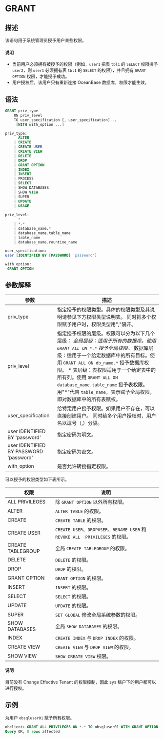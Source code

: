 # GRANT

## 描述

该语句用于系统管理员授予用户某些权限。
  <main id="notice" type='explain'>
    <h4>说明</h4>
    <ul>
    <li>当前用户必须拥有被授予的权限（例如，<code>user1</code> 把表 <code>tbl1</code> 的 <code>SELECT</code> 权限授予 <code>user2</code>，则 <code>user1</code> 必须拥有表 <code>tbl1</code> 的 <code>SELECT</code> 的权限），并且拥有 <code>GRANT OPTION</code> 权限，才能授予成功。</li>
    <li>用户授权后，该用户只有重新连接 OceanBase 数据库，权限才能生效。</li>
    </ul>
  </main>

## 语法

```sql
GRANT priv_type 
    ON priv_level 
    TO user_specification [, user_specification]... 
     [WITH with_option ...]

priv_type:
      ALTER
    | CREATE
    | CREATE USER
    | CREATE VIEW
    | DELETE
    | DROP
    | GRANT OPTION
    | INDEX
    | INSERT
    | PROCESS
    | SELECT
    | SHOW DATABASES
    | SHOW VIEW
    | SUPER
    | UPDATE
    | USAGE
    
priv_level: 
      *
    | *.*
    | database_name.* 
    | database_name.table_name
    | table_name
    | database_name.rountine_name

user_specification: 
user [IDENTIFIED BY [PASSWORD] 'password'] 

with_option:
 GRANT OPTION
```

## 参数解释

|                 **参数**                 |                                                                                                                                                                                                **描述**                                                                                                                                                                                                |
|----------------------------------------|------------------------------------------------------------------------------------------------------------------------------------------------------------------------------------------------------------------------------------------------------------------------------------------------------------------------------------------------------------------------------------------------------|
| priv_type                              | 指定授予的权限类型。具体的权限类型及其说明请参见下方权限类型说明表。 同时把多个权限赋予用户时，权限类型用","隔开。                                                                                                                                                                                                                                                                                                                          |
| priv_level                             | 指定授予权限的层级。权限可以分为以下几个层级： *全局层级：适用于所有的数据库。使用 `GRANT ALL ON *.*` 授予全局权限。* 数据库层级：适用于一个给定数据库中的所有目标。使用 `GRANT ALL ON db_name.*` 授予数据库权限。   * 表层级：表权限适用于一个给定表中的所有列。使用 `GRANT ALL ON database_name.table_name` 授予表权限。    用"\*"代替 `table_name`，表示赋予全局权限，即对数据库中的所有表赋权。 |
| user_specification                     | 给特定用户授予权限。如果用户不存在，可以直接创建用户。 同时给多个用户授权时，用户名以逗号（,）分隔。                                                                                                                                                                                                                                                                                                                                  |
| user IDENTIFIED BY 'password'          | 指定密码为明文。                                                                                                                                                                                                                                                                                                                                                                                             |
| user IDENTIFIED BY PASSWORD 'password' | 指定密码为密文。                                                                                                                                                                                                                                                                                                                                                                                             |
| with_option                            | 是否允许转授指定权限。                                                                                                                                                                                                                                                                                                                                                                                          |

可以授予的权限类型如下表所示。

|      **权限**       |                                 **说明**                                 |
|-------------------|------------------------------------------------------------------------|
| ALL PRIVILEGES    | 除 `GRANT OPTION` 以外所有权限。                                               |
| ALTER             | `ALTER TABLE` 的权限。                                                     |
| CREATE            | `CREATE TABLE` 的权限。                                                    |
| CREATE USER       | `CREATE USER`、`DROPUSER`、`RENAME USER` 和 `REVOKE ALL  PRIVILEGES` 的权限。 |
| CREATE TABLEGROUP | 全局 `CREATE TABLEGROUP` 的权限。                                            |
| DELETE            | `DELETE` 的权限。                                                          |
| DROP              | `DROP` 的权限。                                                            |
| GRANT OPTION      | `GRANT OPTION` 的权限。                                                    |
| INSERT            | `INSERT` 的权限。                                                          |
| SELECT            | `SELECT` 的权限。                                                          |
| UPDATE            | `UPDATE` 的权限。                                                          |
| SUPER             | `SET GLOBAL` 修改全局系统参数的权限。                                              |
| SHOW DATABASES    | 全局 `SHOW DATABASES` 的权限。                                               |
| INDEX             | `CREATE INDEX` 与 `DROP INDEX` 的权限。                                     |
| CREATE VIEW       | `CREATE VIEW` 与 `DROP VIEW` 的权限。                                       |
| SHOW VIEW         | `SHOW CREATE VIEW` 权限。                                                 |

  <main id="notice" type='explain'>
    <h4>说明</h4>
    <p>目前没有 Change Effective Tenant 的权限控制，因此 sys 租户下的用户都可以进行授权。</p>
  </main>

## 示例

为用户 `obsqluser01` 赋予所有权限。

```sql
obclient> GRANT ALL PRIVILEGES ON *.* TO obsqluser01 WITH GRANT OPTION;
Query OK, 0 rows affected
```
